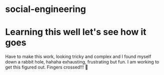 # social-engineering
# Learning this well let's see how it goes

Have to make this work, looking tricky and complex and I found myself down a rabbit hole, hahaha exhausting, frustrating but fun. I am working to get this figured out. Fingers crossed!!! 🤞 
